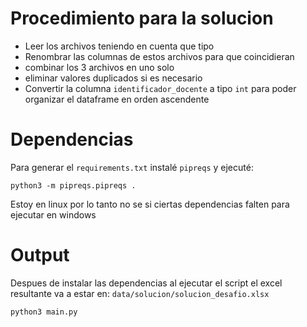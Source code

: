 # Procedimiento para la solucion

- Leer los archivos teniendo en cuenta que tipo 
- Renombrar las columnas de estos archivos para que coincidieran
- combinar los 3 archivos en uno solo
- eliminar valores duplicados si es necesario
- Convertir la columna `identificador_docente` a tipo `int` para poder organizar el dataframe en orden ascendente

# Dependencias

Para generar el `requirements.txt` instalé `pipreqs` y ejecuté:

```shell
python3 -m pipreqs.pipreqs .
```

Estoy en linux por lo tanto no se si ciertas dependencias falten para ejecutar en windows

# Output
Despues de instalar las dependencias al ejecutar el script el excel resultante va a estar en: `data/solucion/solucion_desafio.xlsx`

```shell
python3 main.py
```
